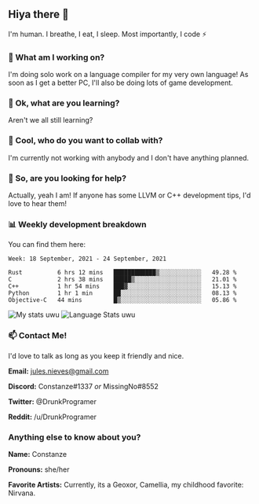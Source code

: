 ## Hiya there 👋

I'm human. I breathe, I eat, I sleep. Most importantly, I code ⚡️

### 🔭 What am I working on?

I'm doing solo work on a language compiler for my very own language! As soon as I get a better PC, I'll also be doing lots of game development.

### 🌱 Ok, what are you learning?

Aren't we all still learning?

### 👯 Cool, who do you want to collab with?

I'm currently not working with anybody and I don't have anything planned.

### 🤔 So, are you looking for help?

Actually, yeah I am! If anyone has some LLVM or C++ development tips, I'd love to hear them!

### 📊 Weekly development breakdown

You can find them here:

<!--START_SECTION:waka-->
```text
Week: 18 September, 2021 - 24 September, 2021

Rust          6 hrs 12 mins   ████████████▒░░░░░░░░░░░░   49.28 % 
C             2 hrs 38 mins   █████▒░░░░░░░░░░░░░░░░░░░   21.01 % 
C++           1 hr 54 mins    ███▓░░░░░░░░░░░░░░░░░░░░░   15.13 % 
Python        1 hr 1 min      ██░░░░░░░░░░░░░░░░░░░░░░░   08.13 % 
Objective-C   44 mins         █▒░░░░░░░░░░░░░░░░░░░░░░░   05.86 % 
```
<!--END_SECTION:waka-->
<!-- ![Constanze's wakatime stats](https://github-readme-stats.vercel.app/api/wakatime?username=constanze) -->

![My stats uwu](https://github-readme-stats.vercel.app/api?username=cstanze&show_icons=true&theme=onedark)
![Language Stats uwu](https://github-readme-stats.vercel.app/api/top-langs/?username=cstanze&layout=compact&theme=onedark)

### 📫 Contact Me!

I'd love to talk as long as you keep it friendly and nice.

**Email:** jules.nieves@gmail.com

**Discord:** Constanze#1337 *or* MissingNo#8552

**Twitter:** @DrunkProgramer

**Reddit:** /u/DrunkProgramer

### Anything else to know about you?

**Name:** Constanze

**Pronouns:** she/her

**Favorite Artists:** Currently, its a Geoxor, Camellia, my childhood favorite: Nirvana.
